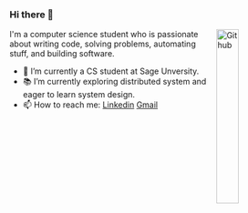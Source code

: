 ### Hi there 👋

<img width="28%" align="right" alt="Github" src="https://i.ibb.co/Vv5h0L8/pngtree-girl-holding-laptop-png-image-4552658-removebg-preview.png" />

I'm a computer science student who is passionate about writing code, solving problems, automating stuff, and building software.

- 🔭 I’m currently a CS student at Sage Unversity.
- 📚 I’m currently exploring distributed system and eager to learn system design.
- 📫 How to reach me: [Linkedin](https://www.linkedin.com/in/yeshtham-shah-10456625b) [Gmail](mailto:yeshthamshah29@gmail.com)
<!-- - 👯 I’m looking for a software development internship. -->

